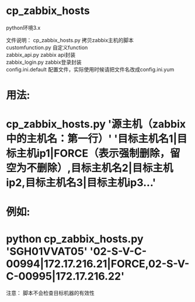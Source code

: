 # cp_zabbix_hosts
python环境3.x

文件说明：
cp_zabbix_hosts.py  拷贝zabbix主机的脚本<br>
customfunction.py   自定义function<br>
zabbix_api.py       zabbix api封装<br>
zabbix_login.py     zabbix登录封装<br>
config.ini.default  配置文件，实际使用时候请把文件名改成config.ini.yum<br>



# 用法:
# cp_zabbix_hosts.py '源主机（zabbix中的主机名：第一行）' '目标主机名1|目标主机ip1|FORCE（表示强制删除，留空为不删除）,目标主机名2|目标主机ip2,目标主机名3|目标主机ip3...'
# 例如:
# python cp_zabbix_hosts.py 'SGH01VVAT05' '02-S-V-C-00994|172.17.216.21|FORCE,02-S-V-C-00995|172.17.216.22'

注意：
脚本不会检查目标机器的有效性
